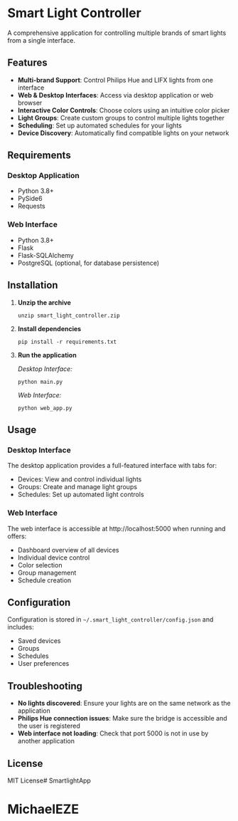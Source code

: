 # Smart Light Controller

A comprehensive application for controlling multiple brands of smart lights from a single interface.

## Features

- **Multi-brand Support**: Control Philips Hue and LIFX lights from one interface
- **Web & Desktop Interfaces**: Access via desktop application or web browser
- **Interactive Color Controls**: Choose colors using an intuitive color picker
- **Light Groups**: Create custom groups to control multiple lights together
- **Scheduling**: Set up automated schedules for your lights
- **Device Discovery**: Automatically find compatible lights on your network

## Requirements

### Desktop Application
- Python 3.8+
- PySide6
- Requests

### Web Interface
- Python 3.8+
- Flask
- Flask-SQLAlchemy
- PostgreSQL (optional, for database persistence)

## Installation

1. **Unzip the archive**
   ```
   unzip smart_light_controller.zip
   ```

2. **Install dependencies**
   ```
   pip install -r requirements.txt
   ```

3. **Run the application**
   
   *Desktop Interface:*
   ```
   python main.py
   ```

   *Web Interface:*
   ```
   python web_app.py
   ```

## Usage

### Desktop Interface

The desktop application provides a full-featured interface with tabs for:
- Devices: View and control individual lights
- Groups: Create and manage light groups
- Schedules: Set up automated light controls

### Web Interface

The web interface is accessible at http://localhost:5000 when running and offers:
- Dashboard overview of all devices
- Individual device control
- Color selection
- Group management
- Schedule creation

## Configuration

Configuration is stored in `~/.smart_light_controller/config.json` and includes:
- Saved devices
- Groups
- Schedules
- User preferences

## Troubleshooting

- **No lights discovered**: Ensure your lights are on the same network as the application
- **Philips Hue connection issues**: Make sure the bridge is accessible and the user is registered
- **Web interface not loading**: Check that port 5000 is not in use by another application

## License

MIT License# SmartlightApp
# MichaelEZE

